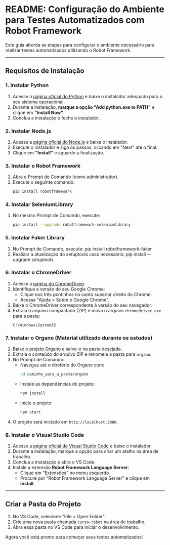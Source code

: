 # README: Configuração do Ambiente para Testes Automatizados com Robot Framework

Este guia aborda as etapas para configurar o ambiente necessário para realizar testes automatizados utilizando o Robot Framework.

---

## Requisitos de Instalação

### 1. Instalar Python
1. Acesse a [página oficial do Python](https://www.python.org/) e baixe o instalador adequado para o seu sistema operacional.
2. Durante a instalação, **marque a opção "Add python.exe to PATH"** e clique em **"Install Now"**.
3. Conclua a instalação e feche o instalador.

### 2. Instalar Node.js
1. Acesse a [página oficial do Node.js](https://nodejs.org/) e baixe o instalador.
2. Execute o instalador e siga os passos, clicando em "Next" até o final.
3. Clique em **"Install"** e aguarde a finalização.

### 3. Instalar o Robot Framework
1. Abra o Prompt de Comando (como administrador).
2. Execute o seguinte comando:
   ```bash
   pip install robotframework
   ```

### 4. Instalar SeleniumLibrary
1. No mesmo Prompt de Comando, execute:
   ```bash
   pip install --upgrade robotframework-seleniumlibrary
   ```

### 5. Instalar Faker Library
1. No Prompt de Comando, execute:
    pip install robotframework-faker
2. Realizar a atualização do setuptools caso necessário:
    pip install --upgrade setuptools

### 6. Instalar o ChromeDriver
1. Acesse a [página do ChromeDriver](https://sites.google.com/chromium.org/driver/).
2. Identifique a versão do seu Google Chrome:
   - Clique nos três pontinhos no canto superior direito do Chrome.
   - Acesse "Ajuda > Sobre o Google Chrome".
3. Baixe o ChromeDriver correspondente à versão do seu navegador.
4. Extraia o arquivo compactado (ZIP) e mova o arquivo `chromedriver.exe` para a pasta:
   ```
   C:\Windows\System32
   ```

### 7. Instalar o Organo (Material utilizado durante os estudos)
1. Baixe o [projeto Organo](#) e salve-o na pasta desejada.
2. Extraia o conteúdo do arquivo ZIP e renomeie a pasta para `organo`.
3. No Prompt de Comando:
   - Navegue até o diretório do Organo com:
     ```bash
     cd caminho_para_a_pasta/organo
     ```
   - Instale as dependências do projeto:
     ```bash
     npm install
     ```
   - Inicie o projeto:
     ```bash
     npm start
     ```
4. O projeto será iniciado em `http://localhost:3000`.

### 8. Instalar o Visual Studio Code
1. Acesse a [página oficial do Visual Studio Code](https://code.visualstudio.com/) e baixe o instalador.
2. Durante a instalação, marque a opção para criar um atalho na área de trabalho.
3. Conclua a instalação e abra o VS Code.
4. Instale a extensão **Robot Framework Language Server**:
   - Clique em "Extensões" no menu esquerdo.
   - Procure por "Robot Framework Language Server" e clique em **Install**.

---

## Criar a Pasta do Projeto
1. No VS Code, selecione "File > Open Folder".
2. Crie uma nova pasta chamada `curso-robot` na área de trabalho.
3. Abra essa pasta no VS Code para iniciar o desenvolvimento.

Agora você está pronto para começar seus testes automatizados!




